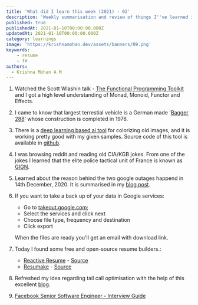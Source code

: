 ```yaml
---
title: 'What did I learn this week (2021) - 02'
description: 'Weekly summarisation and review of things I''ve learned in the second week of January 2021'
published: true
publishedAt: 2021-01-10T00:00:00.000Z
updatedAt: 2021-01-10T00:00:00.000Z
category: learnings
image: 'https://krishnamohan.dev/assets/banners/09.png'
keywords: 
    - resume
    - f#    
authors:
  - Krishna Mohan A M
---
```


1. Watched the Scott Wlashin talk - [The Functional Programming Toolkit](https://www.youtube.com/watch?v=Nrp_LZ-XGsY) and I got a high level understanding of Monad, Monoid, Functor and Effects.
2. I came to know that largest terrestial vehicle is a German made '[Bagger 288](https://en.wikipedia.org/wiki/Bagger_288)' whose construction is completed in 1978.
3. There is a [deep learning based ai tool](https://deepai.org/machine-learning-model/colorizer) for colorizing old images, and it is working pretty good with my given samples. Source code of this tool is available in [github](https://github.com/jantic/DeOldify).
4. I was browsing reddit and reading old CIA/KGB jokes. From one of the jokes I learned that the elite police tactical unit of France is known as [GIGN](https://en.wikipedia.org/wiki/GIGN).
5. Learned about the reason behind the two google outages happend in 14th December, 2020. It is summarised in my [blog post](https://krishnamohan.dev/blog/understanding-google-outages).
6. If you want to take a back up of your data in Google services:
    - Go to [takeout.google.com](https://takeout.google.com/);
    - Select the services and click next
    - Choose file type, frequency and destination
    - Click export

    When the files are ready you'll get an email with download link.
7. Today I found some free and open-source resume builders.:
    - [Reactive Resume](https://rx-resume.web.app/) - [Source](https://github.com/AmruthPillai/Reactive-Resume)
    - [Resumake](https://resumake.io/) - [Source](https://github.com/saadq/resumake.io)
8. Refreshed my idea regarding tail call optimisation with the help of this excellent [blog](https://eklitzke.org/how-tail-call-optimization-works). 
9. [Facebook Senior Software Engineer - Interview Guide](https://daqo.medium.com/facebook-senior-software-engineer-interview-the-only-post-youll-need-to-read-e4604ff2336d)
